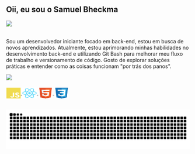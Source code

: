 ## Oii, eu sou o Samuel Bheckma
<img src="https://media.discordapp.net/attachments/1260657463124824230/1288131682054176789/download20240902103434.png?ex=66f4119d&is=66f2c01d&hm=43104c66ea82e0e7160ceee950b6325aeeea9f15ac00165daed49763f540c183&=&format=webp&quality=lossless&width=475&height=475">

##

Sou um desenvolvedor iniciante focado em back-end, estou em busca de novos aprendizados.
Atualmente, estou aprimorando minhas habilidades no desenvolvimento back-end e utilizando Git Bash para melhorar meu fluxo de trabalho e versionamento de código.
Gosto de explorar soluções práticas e entender como as coisas funcionam "por trás dos panos".

<div>
 <a href="https://github.com/SamuBheckma">

  <img height="180em" src="https://github-readme-stats-eight-theta.vercel.app/api/top-langs/?username=SamuBheckma&layout=compact&langs_count=8&theme=merko"/>
<div>

<div style="display: inline_block"><br>
  <img align="center" alt="Rafa-Js" height="30" width="40" src="https://raw.githubusercontent.com/devicons/devicon/master/icons/javascript/javascript-plain.svg">
  <img align="center" alt="Rafa-React" height="30" width="40" src="https://raw.githubusercontent.com/devicons/devicon/master/icons/react/react-original.svg">
  <img align="center" alt="Rafa-HTML" height="30" width="40" src="https://raw.githubusercontent.com/devicons/devicon/master/icons/html5/html5-original.svg">
  <img align="center" alt="Rafa-CSS" height="30" width="40" src="https://raw.githubusercontent.com/devicons/devicon/master/icons/css3/css3-original.svg">
</div>

##

 <picture>
    <source media="(prefers-color-scheme: dark)" srcset="https://raw.githubusercontent.com/anahmartins/anahmartins/output/github-contribution-grid-snake-dark.svg">
    <source media="(prefers-color-scheme: light)" srcset="https://raw.githubusercontent.com/anahmartins/anahmartins/output/github-contribution-grid-snake.svg">
    <img alt="github contribution grid snake animation" src="https://raw.githubusercontent.com/anahmartins/anahmartins/output/github-contribution-grid-snake.svg">
  </picture>
